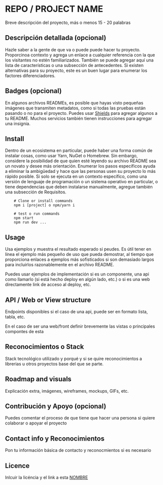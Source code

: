 # REPO / PROJECT NAME

Breve descripción del proyecto, más o menos 15 - 20 palabras

## Descripción detallada (opcional)

Hazle saber a la gente de que va o puede puede hacer tu proyecto. Proporcinoa contexto y agrega un enlace a cualquier referencia con la que los visitantes no estén familiarizados. También se puede agregar aquí una lista de características o una subsección de antecedentes. Si existen alternativas para su proyecto, este es un buen lugar para enumerar los factores diferenciadores.

## Badges (opcional)

En algunos archivos READMEs, es posible que hayas visto pequeñas imágenes que transmiten metadatos, como si todas las pruebas están pasando o no para el proyecto. Puedes usar [Shields](http://shields.io/) para agregar algunos a tu README. Muchos servicios también tienen instrucciones para agregar una insignia. 

## Install

Dentro de un ecosistema en particular, puede haber una forma común de instalar cosas, como usar Yarn, NuGet o Homebrew. Sin embargo, considere la posibilidad de que quien esté leyendo su archivo README sea un novato y desee más orientación. Enumerar los pasos específicos ayuda a eliminar la ambigüedad y hace que las personas usen su proyecto lo más rápido posible. Si solo se ejecuta en un contexto específico, como una versión de lenguaje de programación o un sistema operativo en particular, o tiene dependencias que deben instalarse manualmente, agregue también una subsección de Requisitos.


```shell
    # Clone or install commands
    npm i [project] o npm/yarn i 
```

```shell
    # test o run commands
    npm start
    npm run dev ...
```

## Usage

Usa ejemplos y muestra el resultado esperado si peudes. Es útil tener en línea el ejemplo más pequeño de uso que pueda demostrar, al tiempo que proporciona enlaces a ejemplos más sofisticados si son demasiado largos para incluirlos razonablemente en el archivo README.

 Puedes usar ejemplos de implementación si es un componente, una api como llamarlo (si está hecho deploy en algún lado, etc.) o si es una web directamente link de acceso al deploy, etc.


## API / Web or View structure

Endpoints disponibles si el caso de una api, puede ser en formato lista, tabla, etc.

En el caso de ser una web/front definir brevemente las vistas o principales compontes de esta


## Reconocimientos o Stack 

Stack tecnológico utilizado y porqué y si se quire reconocimientos a librerias u otros proyectos base del que se parte.

## Roadmap and visuals

Explicación extra, imágenes, wireframes, mockups, GIFs, etc.

## Contribución y Apoyo (opcional)

Puedes comentar el proceso de que tiene que hacer una persona si quiere colaborar o apoyar el proyecto

## Contact info y Reconocimientos

Pon tu información básica de contacto y reconocmientos si es necesario
## Licence 

Inlcuir la licéncia y el link a esta
[NOMBRE](url)

